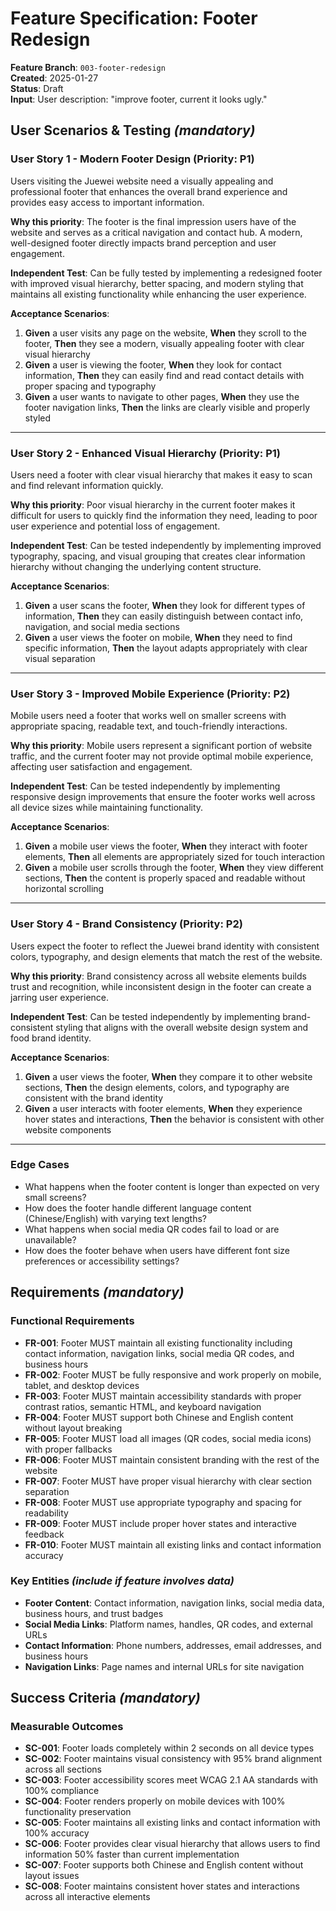 # Feature Specification: Footer Redesign

**Feature Branch**: `003-footer-redesign`  
**Created**: 2025-01-27  
**Status**: Draft  
**Input**: User description: "improve footer, current it looks ugly."

## User Scenarios & Testing *(mandatory)*

### User Story 1 - Modern Footer Design (Priority: P1)

Users visiting the Juewei website need a visually appealing and professional footer that enhances the overall brand experience and provides easy access to important information.

**Why this priority**: The footer is the final impression users have of the website and serves as a critical navigation and contact hub. A modern, well-designed footer directly impacts brand perception and user engagement.

**Independent Test**: Can be fully tested by implementing a redesigned footer with improved visual hierarchy, better spacing, and modern styling that maintains all existing functionality while enhancing the user experience.

**Acceptance Scenarios**:

1. **Given** a user visits any page on the website, **When** they scroll to the footer, **Then** they see a modern, visually appealing footer with clear visual hierarchy
2. **Given** a user is viewing the footer, **When** they look for contact information, **Then** they can easily find and read contact details with proper spacing and typography
3. **Given** a user wants to navigate to other pages, **When** they use the footer navigation links, **Then** the links are clearly visible and properly styled

---

### User Story 2 - Enhanced Visual Hierarchy (Priority: P1)

Users need a footer with clear visual hierarchy that makes it easy to scan and find relevant information quickly.

**Why this priority**: Poor visual hierarchy in the current footer makes it difficult for users to quickly find the information they need, leading to poor user experience and potential loss of engagement.

**Independent Test**: Can be tested independently by implementing improved typography, spacing, and visual grouping that creates clear information hierarchy without changing the underlying content structure.

**Acceptance Scenarios**:

1. **Given** a user scans the footer, **When** they look for different types of information, **Then** they can easily distinguish between contact info, navigation, and social media sections
2. **Given** a user views the footer on mobile, **When** they need to find specific information, **Then** the layout adapts appropriately with clear visual separation

---

### User Story 3 - Improved Mobile Experience (Priority: P2)

Mobile users need a footer that works well on smaller screens with appropriate spacing, readable text, and touch-friendly interactions.

**Why this priority**: Mobile users represent a significant portion of website traffic, and the current footer may not provide optimal mobile experience, affecting user satisfaction and engagement.

**Independent Test**: Can be tested independently by implementing responsive design improvements that ensure the footer works well across all device sizes while maintaining functionality.

**Acceptance Scenarios**:

1. **Given** a mobile user views the footer, **When** they interact with footer elements, **Then** all elements are appropriately sized for touch interaction
2. **Given** a mobile user scrolls through the footer, **When** they view different sections, **Then** the content is properly spaced and readable without horizontal scrolling

---

### User Story 4 - Brand Consistency (Priority: P2)

Users expect the footer to reflect the Juewei brand identity with consistent colors, typography, and design elements that match the rest of the website.

**Why this priority**: Brand consistency across all website elements builds trust and recognition, while inconsistent design in the footer can create a jarring user experience.

**Independent Test**: Can be tested independently by implementing brand-consistent styling that aligns with the overall website design system and food brand identity.

**Acceptance Scenarios**:

1. **Given** a user views the footer, **When** they compare it to other website sections, **Then** the design elements, colors, and typography are consistent with the brand identity
2. **Given** a user interacts with footer elements, **When** they experience hover states and interactions, **Then** the behavior is consistent with other website components

---

### Edge Cases

- What happens when the footer content is longer than expected on very small screens?
- How does the footer handle different language content (Chinese/English) with varying text lengths?
- What happens when social media QR codes fail to load or are unavailable?
- How does the footer behave when users have different font size preferences or accessibility settings?

## Requirements *(mandatory)*

### Functional Requirements

- **FR-001**: Footer MUST maintain all existing functionality including contact information, navigation links, social media QR codes, and business hours
- **FR-002**: Footer MUST be fully responsive and work properly on mobile, tablet, and desktop devices
- **FR-003**: Footer MUST maintain accessibility standards with proper contrast ratios, semantic HTML, and keyboard navigation
- **FR-004**: Footer MUST support both Chinese and English content without layout breaking
- **FR-005**: Footer MUST load all images (QR codes, social media icons) with proper fallbacks
- **FR-006**: Footer MUST maintain consistent branding with the rest of the website
- **FR-007**: Footer MUST have proper visual hierarchy with clear section separation
- **FR-008**: Footer MUST use appropriate typography and spacing for readability
- **FR-009**: Footer MUST include proper hover states and interactive feedback
- **FR-010**: Footer MUST maintain all existing links and contact information accuracy

### Key Entities *(include if feature involves data)*

- **Footer Content**: Contact information, navigation links, social media data, business hours, and trust badges
- **Social Media Links**: Platform names, handles, QR codes, and external URLs
- **Contact Information**: Phone numbers, addresses, email addresses, and business hours
- **Navigation Links**: Page names and internal URLs for site navigation

## Success Criteria *(mandatory)*

### Measurable Outcomes

- **SC-001**: Footer loads completely within 2 seconds on all device types
- **SC-002**: Footer maintains visual consistency with 95% brand alignment across all sections
- **SC-003**: Footer accessibility scores meet WCAG 2.1 AA standards with 100% compliance
- **SC-004**: Footer renders properly on mobile devices with 100% functionality preservation
- **SC-005**: Footer maintains all existing links and contact information with 100% accuracy
- **SC-006**: Footer provides clear visual hierarchy that allows users to find information 50% faster than current implementation
- **SC-007**: Footer supports both Chinese and English content without layout issues
- **SC-008**: Footer maintains consistent hover states and interactions across all interactive elements
